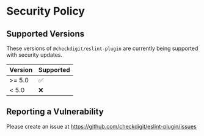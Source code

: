 # Security Policy

## Supported Versions

These versions of `@checkdigit/eslint-plugin` are currently being supported with security updates.

| Version | Supported          |
| ------- | ------------------ |
| \>= 5.0 | :white_check_mark: |
| \< 5.0  | :x:                |

## Reporting a Vulnerability

Please create an issue at https://github.com/checkdigit/eslint-plugin/issues
